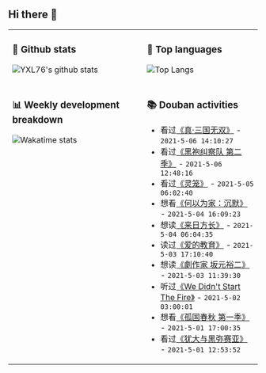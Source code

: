## Hi there 👋

<table>
<tr>
<td valign="top" width="54%">

### 🔭 Github stats

![YXL76's github stats](https://github-readme-stats.yxl76.vercel.app/api?username=YXL76&count_private=true&show_icons=true&include_all_commits=true&theme=tokyonight&line_height=28)

</td>

<td valign="top" width="46%">

### 🌱 Top languages

![Top Langs](https://github-readme-stats.yxl76.vercel.app/api/top-langs/?username=YXL76&layout=compact&theme=tokyonight&langs_count=10&hide=HTML,CSS,SCSS)

</td>
</tr>
<tr>
<td valign="top" width="54%">

### 📊 Weekly development breakdown

![Wakatime stats](https://github-readme-stats.yxl76.vercel.app/api/wakatime?username=YXL76&layout=compact&theme=tokyonight)


</td>
<td valign="top" width="46%">

### 📚 Douban activities

- 看过[《真·三国无双》](http://movie.douban.com/subject/26747869/) - `2021-5-06 14:10:27`
- 看过[《黑袍纠察队 第二季》](http://movie.douban.com/subject/34626347/) - `2021-5-06 12:48:16`
- 看过[《灵笼》](http://movie.douban.com/subject/27121260/) - `2021-5-05 06:02:40`
- 想看[《何以为家：沉默》](http://movie.douban.com/subject/35304672/) - `2021-5-04 16:09:23`
- 想读[《来日方长》](https://book.douban.com/subject/24298157/) - `2021-5-04 06:04:35`
- 读过[《爱的教育》](https://book.douban.com/subject/1077778/) - `2021-5-03 17:10:40`
- 想读[《劇作家 坂元裕二》](https://book.douban.com/subject/35178278/) - `2021-5-03 11:39:30`
- 听过[《We Didn't Start The Fire》](https://music.douban.com/subject/3710374/) - `2021-5-02 03:00:01`
- 想看[《孤国春秋 第一季》](http://movie.douban.com/subject/25924036/) - `2021-5-01 17:00:35`
- 看过[《犹大与黑弥赛亚》](http://movie.douban.com/subject/30464264/) - `2021-5-01 12:53:52`

</td>
</tr>
</table>

<!--
**YXL76/YXL76** is a ✨ _special_ ✨ repository because its `README.md` (this file) appears on your GitHub profile.

Here are some ideas to get you started:

- 🔭 I’m currently working on ...
- 🌱 I’m currently learning ...
- 👯 I’m looking to collaborate on ...
- 🤔 I’m looking for help with ...
- 💬 Ask me about ...
- 📫 How to reach me: ...
- 😄 Pronouns: ...
- ⚡ Fun fact: ...
-->
